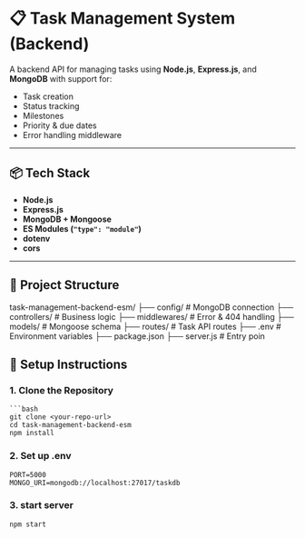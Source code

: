 # 📋 Task Management System (Backend)

A backend API for managing tasks using **Node.js**, **Express.js**, and **MongoDB** with support for:
- Task creation
- Status tracking
- Milestones
- Priority & due dates
- Error handling middleware

---

## 📦 Tech Stack

- **Node.js**
- **Express.js**
- **MongoDB + Mongoose**
- **ES Modules (`"type": "module"`)**
- **dotenv**
- **cors**

---

## 📁 Project Structure

task-management-backend-esm/
├── config/ # MongoDB connection
├── controllers/ # Business logic
├── middlewares/ # Error & 404 handling
├── models/ # Mongoose schema
├── routes/ # Task API routes
├── .env # Environment variables
├── package.json
├── server.js # Entry poin



## 🚀 Setup Instructions

### 1. Clone the Repository
    ```bash
    git clone <your-repo-url>
    cd task-management-backend-esm
    npm install


### 2. Set up .env
    PORT=5000
    MONGO_URI=mongodb://localhost:27017/taskdb


### 3. start server
    npm start

